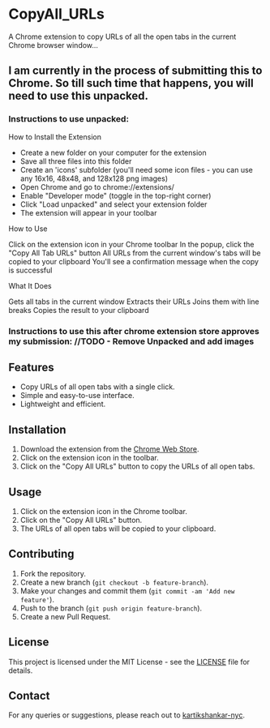 # CopyAll_URLs

A Chrome extension to copy URLs of all the open tabs in the current Chrome browser window... 

## I am currently in the process of submitting this to Chrome. So till such time that happens, you will need to use this unpacked.

### Instructions to use unpacked:
How to Install the Extension

- Create a new folder on your computer for the extension
- Save all three files into this folder
- Create an 'icons' subfolder (you'll need some icon files - you can use any 16x16, 48x48, and 128x128 png images)
- Open Chrome and go to chrome://extensions/
- Enable "Developer mode" (toggle in the top-right corner)
- Click "Load unpacked" and select your extension folder
- The extension will appear in your toolbar

How to Use

Click on the extension icon in your Chrome toolbar
In the popup, click the "Copy All Tab URLs" button
All URLs from the current window's tabs will be copied to your clipboard
You'll see a confirmation message when the copy is successful

What It Does

Gets all tabs in the current window
Extracts their URLs
Joins them with line breaks
Copies the result to your clipboard

### Instructions to use this after chrome extension store approves my submission: //TODO - Remove Unpacked and add images

## Features

- Copy URLs of all open tabs with a single click.
- Simple and easy-to-use interface.
- Lightweight and efficient.

## Installation

1. Download the extension from the [Chrome Web Store](#).
2. Click on the extension icon in the toolbar.
3. Click on the "Copy All URLs" button to copy the URLs of all open tabs.

## Usage

1. Click on the extension icon in the Chrome toolbar.
2. Click on the "Copy All URLs" button.
3. The URLs of all open tabs will be copied to your clipboard.

## Contributing

1. Fork the repository.
2. Create a new branch (`git checkout -b feature-branch`).
3. Make your changes and commit them (`git commit -am 'Add new feature'`).
4. Push to the branch (`git push origin feature-branch`).
5. Create a new Pull Request.

## License

This project is licensed under the MIT License - see the [LICENSE](LICENSE) file for details.

## Contact

For any queries or suggestions, please reach out to [kartikshankar-nyc](https://github.com/kartikshankar-nyc).
